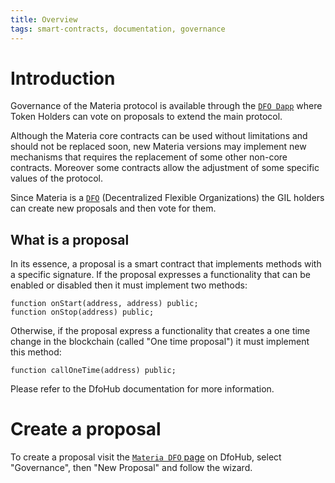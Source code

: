 ```yaml
---
title: Overview
tags: smart-contracts, documentation, governance
---
```


# Introduction

Governance of the Materia protocol is available through the [`DFO Dapp`](https://dapp.dfohub.com/?addr=0xf056aE03Cf991e4587Da458B2c85e9a353684B3a) where Token Holders can vote on proposals to extend the main protocol.

Although the Materia core contracts can be used without limitations and should not be replaced soon, new Materia versions may implement new mechanisms that requires the replacement of some other non-core contracts.
Moreover some contracts allow the adjustment of some specific values of the protocol.

Since Materia is a [`DFO`](https://www.dfohub.com/) (Decentralized Flexible Organizations) the GIL holders can create new proposals and then vote for them.

## What is a proposal

In its essence, a proposal is a smart contract that implements methods with a specific signature.
If the proposal expresses a functionality that can be enabled or disabled then it must implement two methods:

```solidity
function onStart(address, address) public;
function onStop(address) public;
```

Otherwise, if the proposal express a functionality that creates a one time change in the blockchain (called "One time proposal") it must implement this method:

```solidity
function callOneTime(address) public;
```

Please refer to the DfoHub documentation for more information.


# Create a proposal

To create a proposal visit the [`Materia DFO` page](https://dapp.dfohub.com/?addr=0xabc) on DfoHub, select "Governance", then "New Proposal" and follow the wizard.
